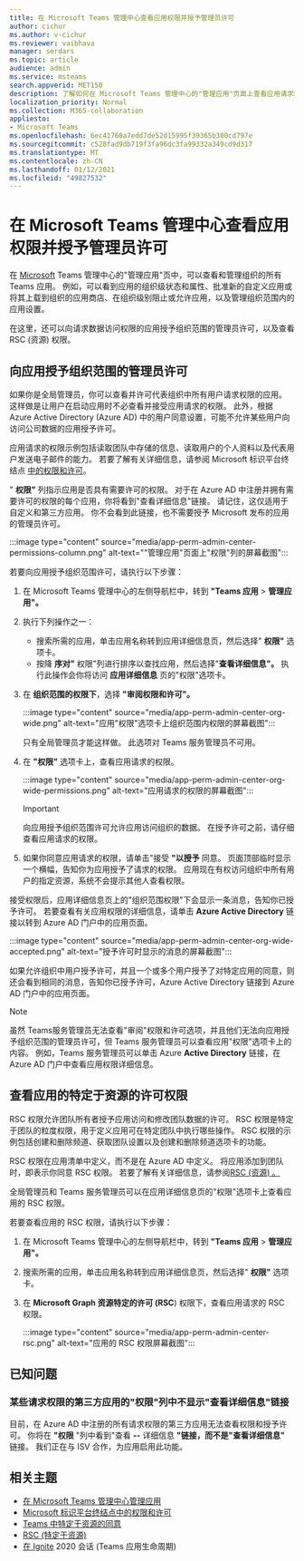 ```yaml
---
title: 在 Microsoft Teams 管理中心查看应用权限并授予管理员许可
author: cichur
ms.author: v-cichur
ms.reviewer: vaibhava
manager: serdars
ms.topic: article
audience: admin
ms.service: msteams
search.appverid: MET150
description: 了解如何在 Microsoft Teams 管理中心的"管理应用"页面上查看应用请求的权限并授予应用管理员许可。
localization_priority: Normal
ms.collection: M365-collaboration
appliesto:
- Microsoft Teams
ms.openlocfilehash: 6ec41760a7edd7de52d15995f39365b300cd797e
ms.sourcegitcommit: c528fad9db719f3fa96dc3fa99332a349cd9d317
ms.translationtype: MT
ms.contentlocale: zh-CN
ms.lasthandoff: 01/12/2021
ms.locfileid: "49827532"
---
```

# <a name="view-app-permissions-and-grant-admin-consent-in-the-microsoft-teams-admin-center"></a>在 Microsoft Teams 管理中心查看应用权限并授予管理员许可

在 [Microsoft](manage-apps.md) Teams 管理中心的"管理应用"页中，可以查看和管理组织的所有 Teams 应用。 例如，可以看到应用的组织级状态和属性、批准新的自定义应用或将其上载到组织的应用商店、在组织级别阻止或允许应用，以及管理组织范围内的应用设置。

在这里，还可以向请求数据访问权限的应用授予组织范围的管理员许可，以及查看 RSC (资源) 权限。

## <a name="grant-org-wide-admin-consent-to-an-app"></a>向应用授予组织范围的管理员许可

如果你是全局管理员，你可以查看并许可代表组织中所有用户请求权限的应用。 这样做是让用户在启动应用时不必查看并接受应用请求的权限。 此外，根据 Azure Active [](https://docs.microsoft.com/azure/active-directory/manage-apps/configure-user-consent) Directory (Azure AD) 中的用户同意设置，可能不允许某些用户向访问公司数据的应用授予许可。

应用请求的权限示例包括读取团队中存储的信息、读取用户的个人资料以及代表用户发送电子邮件的能力。 若要了解有关详细信息，请参阅 Microsoft 标识平台终结点 [中的权限和许可](https://docs.microsoft.com/azure/active-directory/develop/v2-permissions-and-consent)。 

" **权限"** 列指示应用是否具有需要许可的权限。 对于在 Azure  AD 中注册并拥有需要许可的权限的每个应用，你将看到"查看详细信息"链接。 请记住，这仅适用于自定义和第三方应用。 你不会看到此链接，也不需要授予 Microsoft 发布的应用的管理员许可。

:::image type="content" source="media/app-perm-admin-center-permissions-column.png" alt-text=""管理应用"页面上"权限"列的屏幕截图":::

若要向应用授予组织范围许可，请执行以下步骤：

1. 在 Microsoft Teams 管理中心的左侧导航栏中，转到 **"Teams 应用**  >  **管理应用"。**
2. 执行下列操作之一：
    - 搜索所需的应用，单击应用名称转到应用详细信息页，然后选择" **权限"** 选项卡。
    - 按降 **序对"** 权限"列进行排序以查找应用，然后选择"**查看详细信息"。** 执行此操作会你将访问 **应用详细信息** 页的"权限"选项卡。

3. 在 **组织范围的权限下**，选择 **"审阅权限和许可"。**

    :::image type="content" source="media/app-perm-admin-center-org-wide.png" alt-text="应用"权限"选项卡上组织范围内权限的屏幕截图":::

    只有全局管理员才能这样做。 此选项对 Teams 服务管理员不可用。

4. 在 **"权限"** 选项卡上，查看应用请求的权限。

    :::image type="content" source="media/app-perm-admin-center-org-wide-permissions.png" alt-text="应用请求的权限的屏幕截图":::

    > [!IMPORTANT]
    > 向应用授予组织范围许可允许应用访问组织的数据。 在授予许可之前，请仔细查看应用请求的权限。
5. 如果你同意应用请求的权限，请单击"接受 **"以授予** 同意。 页面顶部临时显示一个横幅，告知你为应用授予了请求的权限。 应用现在有权访问组织中所有用户的指定资源，系统不会提示其他人查看权限。

接受权限后，应用详细信息页上的"组织范围权限"下会显示一条消息，告知你已授予许可。 若要查看有关应用权限的详细信息，请单击 **Azure Active Directory** 链接以转到 Azure AD 门户中的应用页面。

:::image type="content" source="media/app-perm-admin-center-org-wide-accepted.png" alt-text="授予许可时显示的消息的屏幕截图":::

如果允许组织中用户授予许可，并且一个或多个用户授予了对特定应用的同意，则还会看到相同的消息，告知你已授予许可，Azure Active Directory 链接到 Azure AD 门户中的应用页面。

> [!NOTE]
> 虽然 Teams服务管理员无法查看"审阅"权限和许可选项，并且他们无法向应用授予组织范围的管理员许可，但 Teams 服务管理员可以查看应用"权限"选项卡上的内容。  例如，Teams 服务管理员可以单击 Azure **Active Directory** 链接，在 Azure AD 门户中查看应用权限详细信息。 

## <a name="view-resource-specific-consent-permissions-of-an-app"></a>查看应用的特定于资源的许可权限

RSC 权限允许团队所有者授予应用访问和修改团队数据的许可。 RSC 权限是特定于团队的粒度权限，用于定义应用可在特定团队中执行哪些操作。 RSC 权限的示例包括创建和删除频道、获取团队设置以及创建和删除频道选项卡的功能。 

RSC 权限在应用清单中定义，而不是在 Azure AD 中定义。 将应用添加到团队时，即表示你同意 RSC 权限。 若要了解有关详细信息，请参阅[RSC (资源) 。 ](https://docs.microsoft.com/microsoftteams/platform/graph-api/rsc/resource-specific-consent)

全局管理员和 Teams 服务管理员可以在应用详细信息页的"权限"选项卡上查看应用的 RSC 权限。 

若要查看应用的 RSC 权限，请执行以下步骤：

1. 在 Microsoft Teams 管理中心的左侧导航栏中，转到 **"Teams 应用**  >  **管理应用"。**
2. 搜索所需的应用，单击应用名称转到应用详细信息页，然后选择" **权限"** 选项卡。
3. 在 **Microsoft Graph 资源特定的许可 (RSC**) 权限下，查看应用请求的 RSC 权限。

    :::image type="content" source="media/app-perm-admin-center-rsc.png" alt-text="应用的 RSC 权限屏幕截图":::

## <a name="known-issues"></a>已知问题

### <a name="the-view-details-link-isnt-displayed-in-the-permissions-column-for-some-third-party-apps-that-request-permissions"></a>某些请求权限的第三方应用的"权限"列中不显示"查看详细信息"链接

目前，在 Azure AD 中注册的所有请求权限的第三方应用无法查看权限和授予许可。 你将在 **"权限** "列中看到"查看 **--** 详细信息 **"链接，而不是"查看详细信息"** 链接。 我们正在与 ISV 合作，为应用启用此功能。

## <a name="related-topics"></a>相关主题

- [在 Microsoft Teams 管理中心管理应用](manage-apps.md)
- [Microsoft 标识平台终结点中的权限和许可](https://docs.microsoft.com/azure/active-directory/develop/v2-permissions-and-consent)
- [Teams 中特定于资源的同意](resource-specific-consent.md)
- [RSC (特定于资源) ](https://docs.microsoft.com/microsoftteams/platform/graph-api/rsc/resource-specific-consent)
- [在 Ignite](https://aka.ms/PR132) 2020 会话 (Teams 应用生命周期) 


